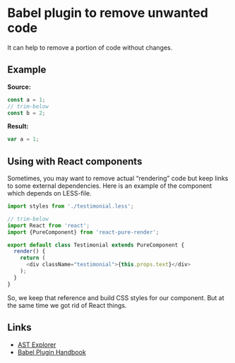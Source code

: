 # Babel plugin to remove unwanted code

It can help to remove a portion of code without changes.

## Example

**Source:**

```js
const a = 1;
// trim-below
const b = 2;
```

**Result:**

```js
var a = 1;
```

## Using with React components

Sometimes, you may want to remove actual “rendering” code but keep links to some external dependencies.
Here is an example of the component which depends on LESS-file.

```js
import styles from './testimonial.less';

// trim-below
import React from 'react';
import {PureComponent} from 'react-pure-render';

export default class Testimonial extends PureComponent {
  render() {
    return (
      <div className="testimonial">{this.props.text}</div>
    );
  }
}
```

So, we keep that reference and build CSS styles for our component.
But at the same time we got rid of React things.

## Links

* [AST Explorer](https://astexplorer.net/)
* [Babel Plugin Handbook](https://github.com/thejameskyle/babel-handbook/blob/master/translations/en/plugin-handbook.md)
